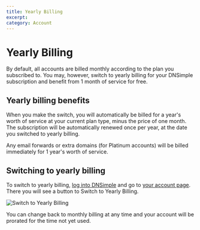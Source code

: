 ```yaml
---
title: Yearly Billing
excerpt: 
category: Account
---
```


# Yearly Billing

By default, all accounts are billed monthly according to the plan you subscribed to. You may, however, switch to yearly billing for your DNSimple subscription and benefit from 1 month of service for free.

## Yearly billing benefits

When you make the switch, you will automatically be billed for a year's worth of service at your current plan type, minus the price of one month. The subscription will be automatically renewed once per year, at the date you switched to yearly billing.

Any email forwards or extra domains (for Platinum accounts) will be billed immediately for 1 year's worth of service.

## Switching to yearly billing

To switch to yearly billing, [log into DNSimple](https://dnsimple.com/login) and go to [your account page](https://dnsimple.com/account). There you will see a button to Switch to Yearly Billing.

![Switch to Yearly Billing](http://f.cl.ly/items/3G2l3q00471u2H2a3x1y/Screen_Shot_2013-02-22_at_10.09.22_AM.png)

You can change back to monthly billing at any time and your account will be prorated for the time not yet used.
